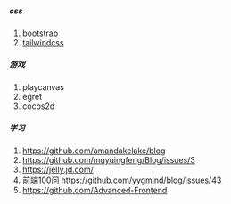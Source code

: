 ##### css
1. [bootstrap](https://www.bootcss.com/)
2. [tailwindcss](https://www.tailwindcss.cn/)



##### 游戏
1. playcanvas
2. egret
3. cocos2d

##### 学习
1. https://github.com/amandakelake/blog
2. https://github.com/mqyqingfeng/Blog/issues/3
3. https://jelly.jd.com/
4. 前端100问 https://github.com/yygmind/blog/issues/43
5. https://github.com/Advanced-Frontend